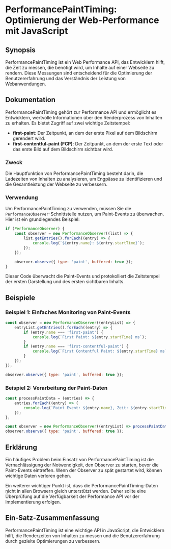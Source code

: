 <!--
Meta Description: # PerformancePaintTiming: Optimierung der Web-Performance mit JavaScript ## Synopsis PerformancePaintTiming ist ein Web Performance API, das Entwickle...
Meta Keywords: die, paint, der, entry, performancepainttiming
-->

# PerformancePaintTiming: Optimierung der Web-Performance mit JavaScript

## Synopsis
PerformancePaintTiming ist ein Web Performance API, das Entwicklern hilft, die Zeit zu messen, die benötigt wird, um Inhalte auf einer Webseite zu rendern. Diese Messungen sind entscheidend für die Optimierung der Benutzererfahrung und das Verständnis der Leistung von Webanwendungen.

## Dokumentation
PerformancePaintTiming gehört zur Performance API und ermöglicht es Entwicklern, wertvolle Informationen über den Renderprozess von Inhalten zu erhalten. Es bietet Zugriff auf zwei wichtige Zeitstempel:

- **first-paint**: Der Zeitpunkt, an dem der erste Pixel auf dem Bildschirm gerendert wird.
- **first-contentful-paint (FCP)**: Der Zeitpunkt, an dem der erste Text oder das erste Bild auf dem Bildschirm sichtbar wird.

### Zweck
Die Hauptfunktion von PerformancePaintTiming besteht darin, die Ladezeiten von Inhalten zu analysieren, um Engpässe zu identifizieren und die Gesamtleistung der Webseite zu verbessern.

### Verwendung
Um PerformancePaintTiming zu verwenden, müssen Sie die `PerformanceObserver`-Schnittstelle nutzen, um Paint-Events zu überwachen. Hier ist ein grundlegendes Beispiel:

```javascript
if (PerformanceObserver) {
    const observer = new PerformanceObserver((list) => {
        list.getEntries().forEach((entry) => {
            console.log(`${entry.name}: ${entry.startTime}`);
        });
    });

    observer.observe({ type: 'paint', buffered: true });
}
```

Dieser Code überwacht die Paint-Events und protokolliert die Zeitstempel der ersten Darstellung und des ersten sichtbaren Inhalts.

## Beispiele
### Beispiel 1: Einfaches Monitoring von Paint-Events
```javascript
const observer = new PerformanceObserver((entryList) => {
    entryList.getEntries().forEach((entry) => {
        if (entry.name === 'first-paint') {
            console.log(`First Paint: ${entry.startTime} ms`);
        }
        if (entry.name === 'first-contentful-paint') {
            console.log(`First Contentful Paint: ${entry.startTime} ms`);
        }
    });
});

observer.observe({ type: 'paint', buffered: true });
```

### Beispiel 2: Verarbeitung der Paint-Daten
```javascript
const processPaintData = (entries) => {
    entries.forEach((entry) => {
        console.log(`Paint Event: ${entry.name}, Zeit: ${entry.startTime}`);
    });
};

const observer = new PerformanceObserver((entryList) => processPaintData(entryList.getEntries()));
observer.observe({ type: 'paint', buffered: true });
```

## Erklärung
Ein häufiges Problem beim Einsatz von PerformancePaintTiming ist die Vernachlässigung der Notwendigkeit, den Observer zu starten, bevor die Paint-Events eintreffen. Wenn der Observer zu spät gestartet wird, können wichtige Daten verloren gehen.

Ein weiterer wichtiger Punkt ist, dass die PerformancePaintTiming-Daten nicht in allen Browsern gleich unterstützt werden. Daher sollte eine Überprüfung auf die Verfügbarkeit der Performance API vor der Implementierung erfolgen.

## Ein-Satz-Zusammenfassung
PerformancePaintTiming ist eine wichtige API in JavaScript, die Entwicklern hilft, die Renderzeiten von Inhalten zu messen und die Benutzererfahrung durch gezielte Optimierungen zu verbessern.